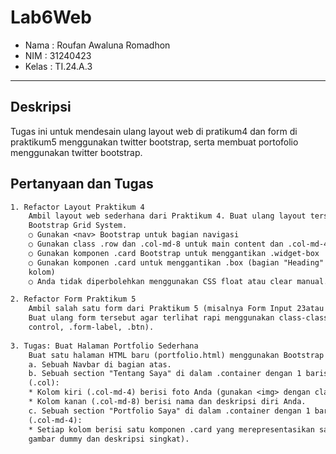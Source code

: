# Lab6Web

- Nama : Roufan Awaluna Romadhon
- NIM : 31240423
- Kelas : TI.24.A.3

---

## Deskripsi

Tugas ini untuk mendesain ulang layout web di pratikum4 dan form di praktikum5 menggunakan twitter bootstrap, serta membuat portofolio menggunakan twitter bootstrap.

## Pertanyaan dan Tugas

```txt
1. Refactor Layout Praktikum 4
    Ambil layout web sederhana dari Praktikum 4. Buat ulang layout tersebut menggunakan
    Bootstrap Grid System.
    ○ Gunakan <nav> Bootstrap untuk bagian navigasi
    ○ Gunakan class .row dan .col-md-8 untuk main content dan .col-md-4 untuk sidebar
    ○ Gunakan komponen .card Bootstrap untuk menggantikan .widget-box
    ○ Gunakan komponen .card untuk menggantikan .box (bagian "Heading" yang berisi 3
    kolom)
    ○ Anda tidak diperbolehkan menggunakan CSS float atau clear manual.

2. Refactor Form Praktikum 5
    Ambil salah satu form dari Praktikum 5 (misalnya Form Input 23atau Form Button 24).
    Buat ulang form tersebut agar terlihat rapi menggunakan class-class form Bootstrap (.form-
    control, .form-label, .btn).
    
3. Tugas: Buat Halaman Portfolio Sederhana
    Buat satu halaman HTML baru (portfolio.html) menggunakan Bootstrap yang berisi:
    a. Sebuah Navbar di bagian atas.
    b. Sebuah section "Tentang Saya" di dalam .container dengan 1 baris (.row) dan 2 kolom
    (.col):
    * Kolom kiri (.col-md-4) berisi foto Anda (gunakan <img> dengan class .img-fluid).
    * Kolom kanan (.col-md-8) berisi nama dan deskripsi diri Anda.
    c. Sebuah section "Portfolio Saya" di dalam .container dengan 1 baris (.row) dan 3 kolom
    (.col-md-4):
    * Setiap kolom berisi satu komponen .card yang merepresentasikan satu proyek (beri
    gambar dummy dan deskripsi singkat).
```